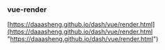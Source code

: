 

### vue-render

[https://daaasheng.github.io/dash/vue/render.html](https://daaasheng.github.io/dash/vue/render.html "https://daaasheng.github.io/dash/vue/render.html")


	